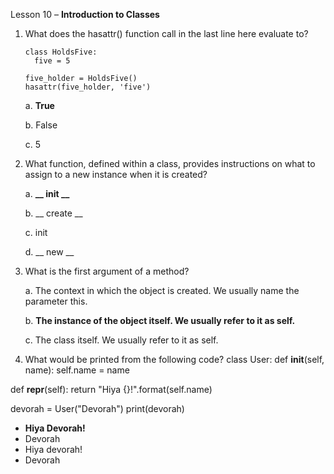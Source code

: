 Lesson 10 – **Introduction to Classes**

1.	What does the hasattr() function call in the last line here evaluate to?

        class HoldsFive:
          five = 5

        five_holder = HoldsFive()
        hasattr(five_holder, 'five')

      a.      **True**
      
      b.      False
      
      c.	5

2.	What function, defined within a class, provides instructions on what to assign to a new instance when it is created?

      a.      **__ init __**

      b.        __ create __
       
      c.	init

      d.	__ new __

3.	What is the first argument of a method?

      a.      The context in which the object is created. We usually name the parameter this.

      b.      **The instance of the object itself. We usually refer to it as self.**

      c.      The class itself. We usually refer to it as self.

4.	What would be printed from the following code?
class User:
 		def __init__(self, name):
    			self.name = name
    	 		
def __repr__(self):
   			 return "Hiya {}!".format(self.name)
  	
devorah = User("Devorah")
print(devorah)
-	**Hiya Devorah!**
-	Devorah
-	Hiya devorah!
-	Devorah

